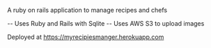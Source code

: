 A ruby on rails application to manage recipes and chefs

-- Uses Ruby and Rails with Sqlite 
-- Uses AWS S3 to upload images

Deployed at https://myrecipiesmanger.herokuapp.com
